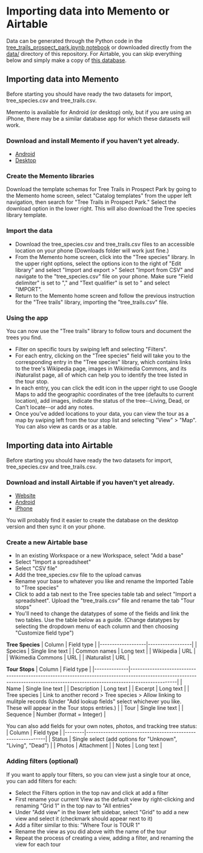# Importing data into Memento or Airtable

Data can be generated through the Python code in the [tree_trails_prospect_park.ipynb notebook](tree_trails_prospect_park.ipynb) or downloaded directly from the [data/](https://github.com/saverkamp/tree-trails-prospect-park/tree/master/data) directory of this repository. For Airtable, you can skip everything below and simply make a copy of [this database](https://airtable.com/shrdBZbluYxYIeO5d). 

## Importing data into Memento
Before starting you should have ready the two datasets for import, tree_species.csv and tree_trails.csv.  

Memento is available for Android (or desktop) only, but if you are using an iPhone, there may be a similar database app for which these datasets will work.  

### Download and install Memento if you haven't yet already.
- [Android](https://play.google.com/store/apps/details?id=com.luckydroid.droidbase&hl=en_US)
- [Desktop](https://mementodatabase.com/)

### Create the Memento libraries
Download the template schemas for Tree Trails in Prospect Park by going to the Memento home screen, select "Catalog templates" from the upper left navigation, then search for "Tree Trails in Prospect Park." Select the download option in the lower right. This will also download the Tree species library template.

### Import the data
- Download the tree_species.csv and tree_trails.csv files to an accessible location on your phone (Downloads folder will work just fine.)
- From the Memento home screen, click into the "Tree species" library. In the upper right options, select the options icon to the right of "Edit library" and select "Import and export >"
Select "Import from CSV" and navigate to the "tree_species.csv" file on your phone. Make sure "Field delimiter" is set to "," and "Text qualifier" is set to " and select "IMPORT".
- Return to the Memento home screen and follow the previous instruction for the "Tree trails" library, importing the "tree_trails.csv" file.   

### Using the app
You can now use the "Tree trails" library to follow tours and document the trees you find. 
- Filter on specific tours by swiping left and selecting "Filters".
- For each entry, clicking on the "Tree species" field will take you to the corresponding entry in the "Tree species" library, which contains links to the tree's Wikipedia page, images in Wikimedia Commons, and its iNaturalist page, all of which can help you to identify the tree listed in the tour stop.
- In each entry, you can click the edit icon in the upper right to use Google Maps to add the geographic coordinates of the tree (defaults to current location), add images, indicate the status of the tree--Living, Dead, or Can't locate--or add any notes.
- Once you've added locations to your data, you can view the tour as a map by swiping left from the tour stop list and selecting "View" > "Map". You can also view as cards or as a table.  

## Importing data into Airtable
Before starting you should have ready the two datasets for import, tree_species.csv and tree_trails.csv.   

### Download and install Airtable if you haven't yet already.

- [Website](https://airtable.com/)
- [Android](https://play.google.com/store/apps/details?id=com.formagrid.airtable)  
- [iPhone](https://apps.apple.com/us/app/airtable/id914172636)  

You will probably find it easier to create the database on the desktop version and then sync it on your phone.

### Create a new Airtable base
- In an existing Workspace or a new Workspace, select "Add a base"
- Select "Import a spreadsheet"
- Select "CSV file"
- Add the tree_species.csv file to the upload canvas
- Rename your base to whatever you like and rename the Imported Table to "Tree species"
- Click to add a tab next to the Tree species table tab and select "Import a spreadsheet". Upload the "tree_trails.csv" file and rename the tab "Tour stops"
- You'll need to change the datatypes of some of the fields and link the two tables. Use the table below as a guide. (Change datatypes by selecting the dropdown menu of each column and then choosing "Customize field type")  

**Tree Species**
| Column            | Field type       |
|-------------------|------------------|
| Species           | Single line text |
| Common names      | Long text        |
| Wikipedia         | URL              |
| Wikimedia Commons | URL              |
| iNaturalist       | URL              |  

**Tour Stops**
| Column       | Field type                                                                                                                                                                    |
|--------------|-------------------------------------------------------------------------------------------------------------------------------------------------------------------------------|
| Name         | Single line text                                                                                                                                                              |
| Description  | Long text                                                                                                                                                                     |
| Excerpt      | Long text                                                                                                                                                                     |
| Tree species | Link to another record > Tree species > Allow linking to mulitple records (Under "Add lookup fields" select whichever you like. These will appear in the Tour stops entries.) |
| Tour         | Single line text                                                                                                                                                              |
| Sequence     | Number (format = Integer)                                                                                                                                                     |  

You can also add fields for your own notes, photos, and tracking tree status:
| Column | Field type                                                  |
|--------|-------------------------------------------------------------|
| Status | Single select (add options for "Unknown", "Living", "Dead") |
| Photos | Attachment                                                  |
| Notes  | Long text                                                   |  

### Adding filters (optional)
If you want to apply tour filters, so you can view just a single tour at once, you can add filters for each:
- Select the Filters option in the top nav and click at add a filter
- First rename your current View as the default view by right-clicking and renaming "Grid 1" in the top nav to "All entries"
- Under "Add view" in the lower left sidebar, select "Grid" to add a new view and select it (checkmark should appear next to it)
- Add a filter similar to this: "Where Tour is TOUR 1"
- Rename the view as you did above with the name of the tour
- Repeat the process of creating a view, adding a filter, and renaming the view for each tour
